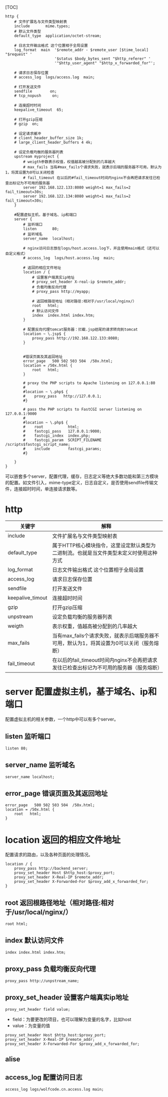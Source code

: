 [TOC]

```nginx
http {
    # 文件扩展名与文件类型映射表
    include       mime.types;
    # 默认文件类型
    default_type  application/octet-stream;

    # 日志文件输出格式 这个位置相于全局设置
    log_format  main  '$remote_addr - $remote_user [$time_local] "$request" '
                      '$status $body_bytes_sent "$http_referer" '
                      '"$http_user_agent" "$http_x_forwarded_for"';

    # 请求日志保存位置
    # access_log  logs/access.log  main;

    # 打开发送文件
    sendfile        on;
    # tcp_nopush     on;

    # 连接超时时间
    keepalive_timeout  65;

    # 打开gzip压缩
    # gzip  on;

    # 设定请求缓冲
    # client_header_buffer_size 1k;
    # large_client_header_buffers 4 4k;

    # 设定负载均衡的服务器列表
    upstream myproject {
        # weigth参数表示权值，权值越高被分配到的几率越大
        # max_fails 当有#max_fails个请求失败，就表示后端的服务器不可用，默认为1，将其设置为0可以关闭检查
        # fail_timeout 在以后的#fail_timeout时间内nginx不会再把请求发往已检查出标记为不可用的服务器
        server 192.168.122.133:8080 weight=1 max_fails=2 fail_timeout=30s;
        server 192.168.122.134:8080 weight=1 max_fails=2 fail_timeout=30s;
    }

    #配置虚拟主机，基于域名、ip和端口
    server {
        # 监听端口
        listen       80;
        # 监听域名
        server_name  localhost;

        # nginx访问日志放在logs/host.access.log下，并且使用main格式（还可以自定义格式）
        # access_log  logs/host.access.log  main;

        # 返回的相应文件地址
        location / {
            # 设置客户端真实ip地址
            # proxy_set_header X-real-ip $remote_addr;
            # 负载均衡反向代理
            # proxy_pass http://myapp;

            # 返回根路径地址（相对路径:相对于/usr/local/nginx/）
            root   html;
            # 默认访问文件
            index  index.html index.htm;
        }

        # 配置反向代理tomcat服务器：拦截.jsp结尾的请求转向到tomcat
        location ~ \.jsp$ {
            proxy_pass http://192.168.122.133:8080;
        }


        #错误页面及其返回地址
        error_page   500 502 503 504  /50x.html;
        location = /50x.html {
            root   html;
        }

        # proxy the PHP scripts to Apache listening on 127.0.0.1:80
        #
        #location ~ \.php$ {
        #    proxy_pass   http://127.0.0.1;
        #}

        # pass the PHP scripts to FastCGI server listening on 127.0.0.1:9000
        #
        #location ~ \.php$ {
        #    root           html;
        #    fastcgi_pass   127.0.0.1:9000;
        #    fastcgi_index  index.php;
        #    fastcgi_param  SCRIPT_FILENAME  /scripts$fastcgi_script_name;
        #    include        fastcgi_params;
        #}

    }
}
```
可以嵌套多个server，配置代理，缓存，日志定义等绝大多数功能和第三方模块的配置。如文件引入，mime-type定义，日志自定义，是否使用sendfile传输文件，连接超时时间，单连接请求数等。

# http

|      关键字       |                                    解释                                    |
| --------------- | ------------------------------------------------------------------------- |
| include          | 文件扩展名与文件类型映射表                                                     |
| default_type     | 属于HTTP核心模块指令，这里设定默认类型为二进制流。也就是当文件类型未定义时使用这种方式     |
| log_format       | 日志文件输出格式 这个位置相于全局设置                                            |
| access_log       | 请求日志保存位置                                                             |
| sendfile         | 打开发送文件                                                                |
| keepalive_timout | 连接超时时间                                                                |
| gzip             | 打开gzip压缩                                                                |
| unpstream        | 设定负载均衡的服务器列表                                                       |
| weigth           | 表示权重，值越高被分配到的几率越大                                               |
| max_fails        | 当有max_fails个请求失败，就表示后端服务器不可用，默认为1，将其设置为0可以关闭（服务熔断） |
| fail_timeout     | 在以后的fail_timeout时间内nginx不会再把请求发往已检查出标记为不可用的服务器（服务熔断）  |



# server 配置虚拟主机，基于域名、ip和端口
配置虚拟主机的相关参数，一个http中可以有多个server。
## listen 监听端口
```
listen 80;
```
## server_name 监听域名
```
server_name localhost;
```
## error_page 错误页面及其返回地址
```
error_page   500 502 503 504  /50x.html;
location = /50x.html {
    root   html;
}
```
# location 返回的相应文件地址
配置请求的路由，以及各种页面的处理情况。
```
location / {
    proxy_pass http://backend_server;
    proxy_set_header Host $http_host:$proxy_port;
    proxy_set_header X-Real-IP $remote_addr;
    proxy_set_header X-Forwarded-For $proxy_add_x_forwarded_for;
}
```
## root 返回根路径地址（相对路径:相对于/usr/local/nginx/）
```
root html;
```
## index 默认访问文件
```
index index.html index.htm;
```
## proxy_pass 负载均衡反向代理
```
proxy_pass http://unpstream_name;
```
## proxy_set_header 设置客户端真实ip地址
`proxy_set_header field value;`
+ field：为要更改的项目，也可以理解为变量的名字，比如host
+ value：为变量的值
```
proxy_set_header Host $http_host:$proxy_port;
proxy_set_header X-Real-IP $remote_addr;
proxy_set_header X-Forwarded-For $proxy_add_x_forwarded_for;
```
## alise
## access_log 配置访问日志
```
access_log logs/wolfcode.cn.access.log main;
```
